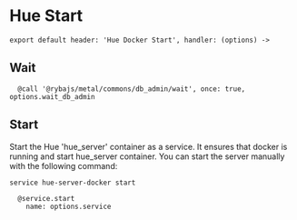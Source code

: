 
# Hue Start

    export default header: 'Hue Docker Start', handler: (options) ->

## Wait

      @call '@rybajs/metal/commons/db_admin/wait', once: true, options.wait_db_admin

## Start

Start the Hue 'hue_server' container as a service. It ensures that docker is running and start hue_server container.
You can start the server manually with the following
command:

```
service hue-server-docker start
```

      @service.start
        name: options.service
